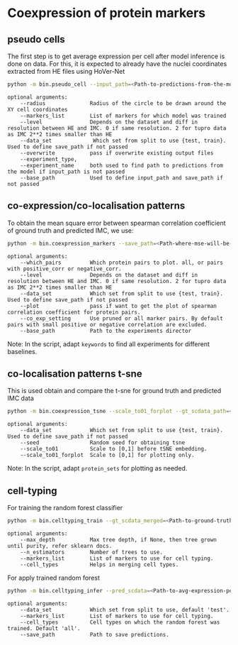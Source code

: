 # Coexpression of protein markers 

## pseudo cells
The first step is to get average expression per cell after model inference is done on data. For this, it is expected to already have the nuclei coordinates extracted from HE files using HoVer-Net 
```bash
python -m bin.pseudo_cell --input_path=<Path-to-predictions-from-the-model> --save_path=<Path-where-avg-expression-per-cell-will-be-saved> --he_nuclei_path=<Path-to-csv-file-with-nuclei-coordinates-from-hovernet>
```
```
optional arguments:
    --radius              Radius of the circle to be drawn around the XY cell coordinates
    --markers_list        List of markers for which model was trained
    --level               Depends on the dataset and diff in resolution between HE and IMC. 0 if same resolution. 2 for tupro data as IMC 2**2 times smaller than HE 
    --data_set             Which set from split to use {test, train}. Used to define save_path if not passed
    --overwrite           pass if overwrite existing output files  
    --experiment_type, 
    --experiment_name     both used to find path to predictions from the model if input_path is not passed
    --base_path           Used to define input_path and save_path if not passed
```

## co-expression/co-localisation patterns
To obtain the mean square error between spearman correlation coefficient of ground truth and predicted IMC, we use:

```bash
python -m bin.coexpression_markers --save_path=<Path-where-mse-will-be-saved> --gt_scdata_path=<Path-to-ground-truth-avg-expression-per-cell>
```
```
optional arguments:
    --which_pairs         Which protein pairs to plot. all, or pairs with positive_corr or negative_corr.
    --level               Depends on the dataset and diff in resolution between HE and IMC. 0 if same resolution. 2 for tupro data as IMC 2**2 times smaller than HE 
    --data_set            Which set from split to use {test, train}. Used to define save_path if not passed
    --plot                pass if want to get the plot of spearman correlation coefficient for protein pairs. 
    --co_exp_setting      Use pruned or all marker pairs. By default pairs with small positive or negative correlation are excluded. 
    --base_path           Path to the experiments director
```
Note: In the script, adapt `keywords` to find all experiments for different baselines. 

## co-localisation patterns t-sne
This is used obtain and compare the t-sne for ground truth and predicted IMC data 

```bash
python -m bin.coexpression_tsne --scale_to01_forplot --gt_scdata_path=<Path-to-ground-truth-avg-expression-per-cell> --pred_scdata_path=<Path-to-predicted-avg-expression-per-cell> --save_path=<Path-where-tsne-results-will-be-saved> 
```
```
optional arguments:
    --data_set            Which set from split to use {test, train}. Used to define save_path if not passed
    --seed                Random seed for obtaining tsne
    --scale_to01          Scale to [0,1] before tSNE embedding.
    --scale_to01_forplot  Scale to [0,1] for plotting only.
```
Note: In the script, adapt `protein_sets` for plotting as needed. 

## cell-typing 
For training the random forest classifier 
```bash
python -m bin.celltyping_train --gt_scdata_merged=<Path-to-ground-truth-avg-expression-per-cell-merged-data-over-samples> --gt_celltypes=<metadata-per-cell-segmented-from-IMC-ground-truth-data-using-CellProfiler_includes-coordinates-X-Y-and-cell-type> --save_path=<Path-where-random-forest-classifier-will-be-saved> --split_csv=<csv-file-with-sample-for-data-splits>
```
```
optional arguments:
    --max_depth           Max tree depth, if None, then tree grown until purity, refer sklearn docs.
    --n_estimators        Number of trees to use.
    --markers_list        List of markers to use for cell typing. 
    --cell_types          Helps in merging cell types.
```    
For apply trained random forest
```bash
python -m bin.celltyping_infer --pred_scdata=<Path-to-avg-expression-per-pseudo-cell-using-predicted-expression> --rf_path=<Path-to-trained-RF-joblib-file> --split_csv=<csv-file-with-sample-for-data-splits>
```
```
optional arguments:
    --data_set            Which set from split to use, default 'test'.
    --markers_list        List of markers to use for cell typing. 
    --cell_types          Cell types on which the random forest was trained. Default 'all'. 
    --save_path           Path to save predictions.

```   